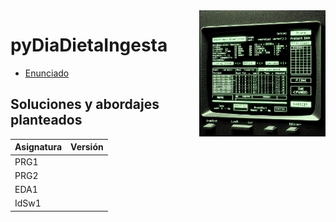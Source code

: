 <img src="images/diaDietaIngesta.png" width="40%" align="right"/>

# pyDiaDietaIngesta

- [Enunciado](enunciado.md)

## Soluciones y abordajes planteados

|Asignatura|Versión|
|-|-|
PRG1|
PRG2|
EDA1|
IdSw1|
